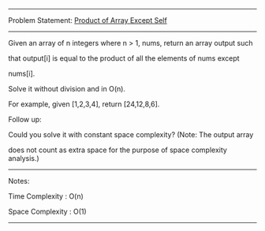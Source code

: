 ******************************************************************************
Problem Statement: [Product of Array Except Self](https://leetcode.com/problems/product-of-array-except-self/#/description)
******************************************************************************
Given an array of n integers where n > 1, nums, return an array output such

that output[i] is equal to the product of all the elements of nums except

nums[i].

Solve it without division and in O(n).

For example, given [1,2,3,4], return [24,12,8,6]. 

Follow up:

Could you solve it with constant space complexity? (Note: The output array

does not count as extra space for the purpose of space complexity analysis.)

******************************************************************************
Notes:

Time Complexity : O(n)

Space Complexity : O(1) 

******************************************************************************
